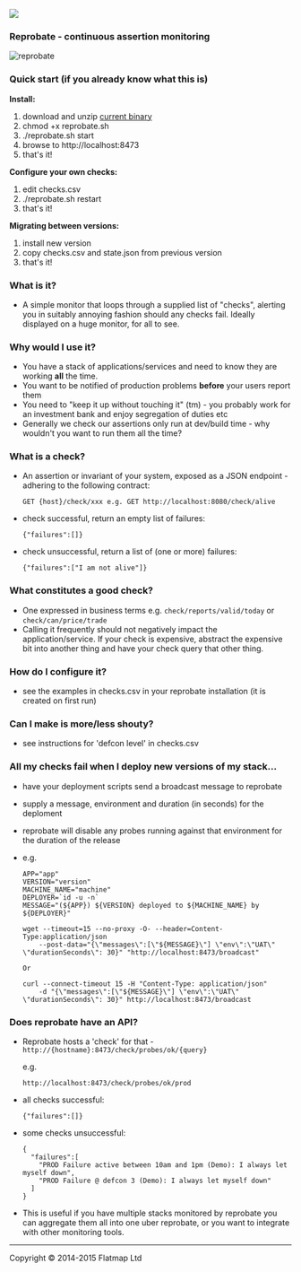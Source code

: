<a href="https://travis-ci.org/alltonp/reprobate" target="_blank"><img src="https://travis-ci.org/alltonp/reprobate.png?branch=master"></a>

### Reprobate - continuous assertion monitoring

![reprobate](http://giphy.com/embed/l2SpRVOmmrHj7jlcc)

### Quick start (if you already know what this is)

**Install:**

1. download and unzip <a href="https://github.com/alltonp/reprobate/releases/download/current/reprobate.zip">current binary</a>
2. chmod +x reprobate.sh
3. ./reprobate.sh start
4. browse to http://localhost:8473
5. that's it!

**Configure your own checks:**

1. edit checks.csv
2. ./reprobate.sh restart
3. that's it!

**Migrating between versions:**

1. install new version
2. copy checks.csv and state.json from previous version
3. that's it!

### What is it?
- A simple monitor that loops through a supplied list of "checks", alerting you in suitably annoying fashion should any checks fail. Ideally displayed on a huge monitor, for all to see.

### Why would I use it?
- You have a stack of applications/services and need to know they are working **all** the time.
- You want to be notified of production problems **before** your users report them
- You need to "keep it up without touching it" (tm) - you probably work for an investment bank and enjoy segregation of duties etc
- Generally we check our assertions only run at dev/build time - why wouldn't you want to run them all the time?

### What is a check?
- An assertion or invariant of your system, exposed as a JSON endpoint - adhering to the following contract:

	`GET {host}/check/xxx e.g. GET http://localhost:8080/check/alive`
	
- check successful, return an empty list of failures:

	`{"failures":[]}`

- check unsuccessful, return a list of (one or more) failures:

	`{"failures":["I am not alive"]}`

### What constitutes a good check?
- One expressed in business terms e.g. `check/reports/valid/today` or `check/can/price/trade`
- Calling it frequently should not negatively impact the application/service. If your check is expensive, abstract the expensive bit into another thing and have your check query that other thing.

### How do I configure it?
- see the examples in checks.csv in your reprobate installation (it is created on first run)

### Can I make is more/less shouty?
- see instructions for 'defcon level' in checks.csv

### All my checks fail when I deploy new versions of my stack...
- have your deployment scripts send a broadcast message to reprobate
- supply a message, environment and duration (in seconds) for the deploment
- reprobate will disable any probes running against that environment for the duration of the release
- e.g.

    ```
	APP="app"
	VERSION="version"
	MACHINE_NAME="machine"
	DEPLOYER=`id -u -n`
	MESSAGE="(${APP}) ${VERSION} deployed to ${MACHINE_NAME} by ${DEPLOYER}"

	wget --timeout=15 --no-proxy -O- --header=Content-Type:application/json
		--post-data="{\"messages\":[\"${MESSAGE}\"] \"env\":\"UAT\" \"durationSeconds\": 30}" "http://localhost:8473/broadcast"

	Or

	curl --connect-timeout 15 -H "Content-Type: application/json"
		-d "{\"messages\":[\"${MESSAGE}\"] \"env\":\"UAT\" \"durationSeconds\": 30}" http://localhost:8473/broadcast

    ```

### Does reprobate have an API?
- Reprobate hosts a 'check' for that - `http://{hostname}:8473/check/probes/ok/{query}`

	e.g.

	`http://localhost:8473/check/probes/ok/prod`

- all checks successful:

	`{"failures":[]}`

- some checks unsuccessful:

	```
	{
      "failures":[
      	"PROD Failure active between 10am and 1pm (Demo): I always let myself down",
      	"PROD Failure @ defcon 3 (Demo): I always let myself down"
      ]
    }
	```
- This is useful if you have multiple stacks monitored by reprobate you can aggregate them all into one uber reprobate, or you want to integrate with other monitoring tools.

-----

Copyright © 2014-2015 Flatmap Ltd
